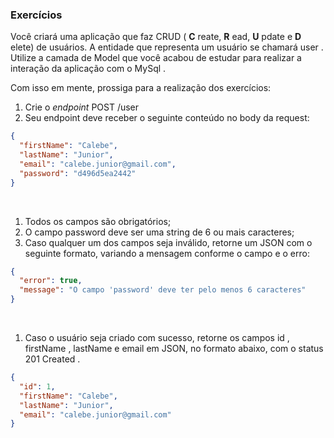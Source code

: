 ### Exercícios

Você criará uma aplicação que faz CRUD ( <b>C</b> reate, <b>R</b> ead, <b>U</b> pdate e <b>D</b> elete) de usuários. A entidade que representa um usuário se chamará user .
Utilize a camada de Model que você acabou de estudar para realizar a interação da aplicação com o MySql .

Com isso em mente, prossiga para a realização dos exercícios:
</br>

1. Crie o _endpoint_ POST /user
   </br>
2. Seu endpoint deve receber o seguinte conteúdo no body da request:
   </br>

```json
{
  "firstName": "Calebe",
  "lastName": "Junior",
  "email": "calebe.junior@gmail.com",
  "password": "d496d5ea2442"
}
```

</br>

1. Todos os campos são obrigatórios;
   </br>
2. O campo password deve ser uma string de 6 ou mais caracteres;
   </br>
3. Caso qualquer um dos campos seja inválido, retorne um JSON com o seguinte formato, variando a mensagem conforme o campo e o erro:
   </br>

```json
{
  "error": true,
  "message": "O campo 'password' deve ter pelo menos 6 caracteres"
}
```
</br>

1. Caso o usuário seja criado com sucesso, retorne os campos id , firstName , lastName e email em JSON, no formato abaixo, com o status 201 Created .
   </br>

```json
{
  "id": 1,
  "firstName": "Calebe",
  "lastName": "Junior",
  "email": "calebe.junior@gmail.com"
}
```
